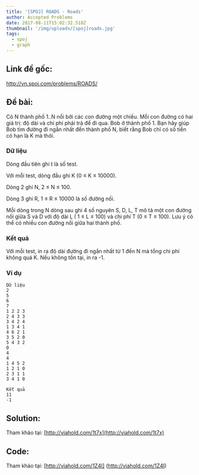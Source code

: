 ```yaml
---
title: '[SPOJ] ROADS - Roads'
author: Accepted Problems
date: 2017-08-11T15:02:32.518Z
thumbnail: '/img/uploads/[spoj]roads.jpg'
tags:
  - spoj
  - graph
---
```

## Link đề gốc:

http://vn.spoj.com/problems/ROADS/

## Đề bài:

Có N thành phố 1..N nối bởi các con đường một chiều. Mỗi con đường có hai giá trị: độ dài và chi phí phải trả để đi qua. Bob ở thành phố 1. Bạn hãy giúp Bob tìm đường đi ngắn nhất đến thành phố N, biết rằng Bob chỉ có số tiền có hạn là K mà thôi.

### Dữ liệu

Dòng đầu tiên ghi t là số test. 

Với mỗi test, dòng đầu ghi K \(0 ≤ K ≤ 10000\). 

Dòng 2 ghi N, 2 ≤ N ≤ 100. 

Dòng 3 ghi R, 1 ≤ R ≤ 10000 là số đường nối. 

Mỗi dòng trong N dòng sau ghi 4 số nguyên S, D, L, T mô tả một con đường nối giữa S và D với độ dài L \( 1 ≤ L ≤ 100\) và chi phí T \(0 ≤ T ≤ 100\). Lưu ý có thể có nhiều con đường nối giữa hai thành phố.

### Kết quả

Với mỗi test, in ra độ dài đường đi ngắn nhất từ 1 đến N mà tổng chi phí không quá K. Nếu không tồn tại, in ra -1.

### Ví dụ

```
Dữ liệu
2
5
6
7
1 2 2 3
2 4 3 3
3 4 2 4
1 3 4 1
4 6 2 1
3 5 2 0
5 4 3 2
0
4
4
1 4 5 2
1 2 1 0
2 3 1 1
3 4 1 0
```


```
Kết quả
11
-1
```

## Solution:

Tham khảo tại: [http://viahold.com/1t7x](http://viahold.com/1t7x)

## Code:

Tham khảo tại: [http://viahold.com/1Z4I] (http://viahold.com/1Z4I)






